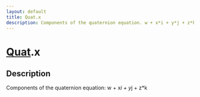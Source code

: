 ```yaml
---
layout: default
title: Quat.x
description: Components of the quaternion equation. w + x*i + y*j + z*k
---
```

# [Quat]({{site.url}}/Pages/Reference/Quat.html).x

## Description
Components of the quaternion equation: w + x*i + y*j + z*k

